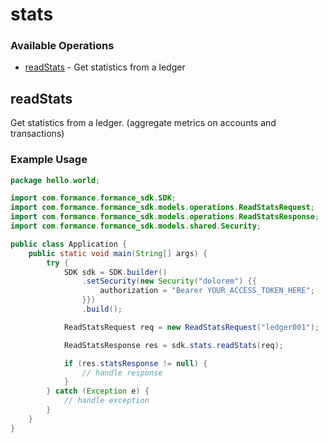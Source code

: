# stats

### Available Operations

* [readStats](#readstats) - Get statistics from a ledger

## readStats

Get statistics from a ledger. (aggregate metrics on accounts and transactions)


### Example Usage

```java
package hello.world;

import com.formance.formance_sdk.SDK;
import com.formance.formance_sdk.models.operations.ReadStatsRequest;
import com.formance.formance_sdk.models.operations.ReadStatsResponse;
import com.formance.formance_sdk.models.shared.Security;

public class Application {
    public static void main(String[] args) {
        try {
            SDK sdk = SDK.builder()
                .setSecurity(new Security("dolorem") {{
                    authorization = "Bearer YOUR_ACCESS_TOKEN_HERE";
                }})
                .build();

            ReadStatsRequest req = new ReadStatsRequest("ledger001");            

            ReadStatsResponse res = sdk.stats.readStats(req);

            if (res.statsResponse != null) {
                // handle response
            }
        } catch (Exception e) {
            // handle exception
        }
    }
}
```
